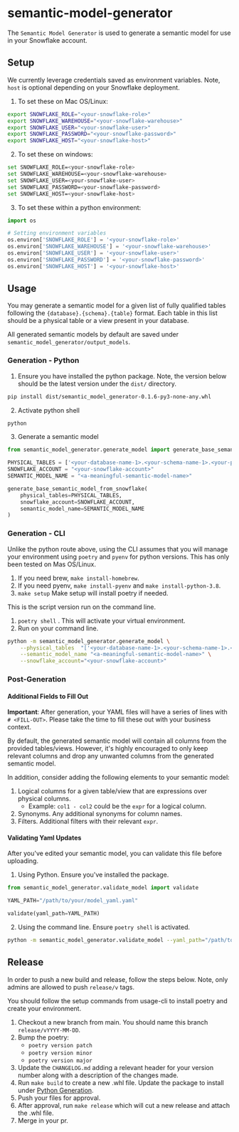 # semantic-model-generator

The `Semantic Model Generator` is used to generate a semantic model for use in your Snowflake account.

## Setup

We currently leverage credentials saved as environment variables. Note, `host` is optional depending on your Snowflake deployment.

1. To set these on Mac OS/Linux: 
```bash
export SNOWFLAKE_ROLE="<your-snowflake-role>"
export SNOWFLAKE_WAREHOUSE="<your-snowflake-warehouse>"
export SNOWFLAKE_USER="<your-snowflake-user>"
export SNOWFLAKE_PASSWORD="<your-snowflake-password>"
export SNOWFLAKE_HOST="<your-snowflake-host>"
```

2. To set these on windows:
```bash
set SNOWFLAKE_ROLE=<your-snowflake-role>
set SNOWFLAKE_WAREHOUSE=<your-snowflake-warehouse>
set SNOWFLAKE_USER=<your-snowflake-user>
set SNOWFLAKE_PASSWORD=<your-snowflake-password>
set SNOWFLAKE_HOST=<your-snowflake-host>
```

3. To set these within a python environment:
```python
import os

# Setting environment variables
os.environ['SNOWFLAKE_ROLE'] = '<your-snowflake-role>'
os.environ['SNOWFLAKE_WAREHOUSE'] = '<your-snowflake-warehouse>'
os.environ['SNOWFLAKE_USER'] = '<your-snowflake-user>'
os.environ['SNOWFLAKE_PASSWORD'] = '<your-snowflake-password>'
os.environ['SNOWFLAKE_HOST'] = '<your-snowflake-host>'
```
## Usage

You may generate a semantic model for a given list of fully qualified tables following the `{database}.{schema}.{table}` format. Each table in this list should be a physical table or a view present in your database.

All generated semantic models by default are saved under `semantic_model_generator/output_models`.

### Generation - Python

1. Ensure you have installed the python package. Note, the version below should be the latest version under the `dist/` directory.
```bash
pip install dist/semantic_model_generator-0.1.6-py3-none-any.whl
```
2. Activate python shell
```bash
python
```
3. Generate a semantic model
```python
from semantic_model_generator.generate_model import generate_base_semantic_model_from_snowflake

PHYSICAL_TABLES = ['<your-database-name-1>.<your-schema-name-1>.<your-physical-table-or-view-name-1>','<your-database-name-2>.<your-schema-name-2>.<your-physical-table-or-view-name-2>']
SNOWFLAKE_ACCOUNT = "<your-snowflake-account>"
SEMANTIC_MODEL_NAME = "<a-meaningful-semantic-model-name>"

generate_base_semantic_model_from_snowflake(
    physical_tables=PHYSICAL_TABLES,
    snowflake_account=SNOWFLAKE_ACCOUNT,
    semantic_model_name=SEMANTIC_MODEL_NAME
)
```


### Generation - CLI
Unlike the python route above, using the CLI assumes that you will manage your environment using `poetry` and `pyenv` for python versions.
This has only been tested on Mas OS/Linux.

1. If you need brew, `make install-homebrew`.
2. If you need pyenv, `make install-pyenv` and `make install-python-3.8`.
3. `make setup` Make setup will install poetry if needed.


This is the script version run on the command line.
1. `poetry shell` . This will activate your virtual environment.
2. Run on your command line.
```bash
python -m semantic_model_generator.generate_model \
    --physical_tables  "['<your-database-name-1>.<your-schema-name-1>.<your-physical-table-or-view-name-1>','<your-database-name-2>.<your-schema-name-2>.<your-physical-table-or-view-name-2>']" \
    --semantic_model_name "<a-meaningful-semantic-model-name>" \
    --snowflake_account="<your-snowflake-account>"
```

### Post-Generation

#### Additional Fields to Fill Out

**Important**: After generation, your YAML files will have a series of lines with `# <FILL-OUT>`. Please take the time to fill these out with your business context. 

By default, the generated semantic model will contain all columns from the provided tables/views. However, it's highly encouraged to only keep relevant columns and drop any unwanted columns from the generated semantic model.

In addition, consider adding the following elements to your semantic model:

1. Logical columns for a given table/view that are expressions over physical columns.
    * Example: `col1 - col2` could be the `expr` for a logical column.
2. Synonyms. Any additional synonyms for column names.
3. Filters. Additional filters with their relevant `expr`.

#### Validating Yaml Updates

After you've edited your semantic model, you can validate this file before uploading.

1. Using Python. Ensure you've installed the package.

```python
from semantic_model_generator.validate_model import validate

YAML_PATH="/path/to/your/model_yaml.yaml"

validate(yaml_path=YAML_PATH)

```

2. Using the command line. Ensure `poetry shell` is activated.

```bash
python -m semantic_model_generator.validate_model --yaml_path="/path/to/your/model_yaml.yaml"
```

## Release

In order to push a new build and release, follow the steps below. Note, only admins are allowed to push `release/v` tags.

You should follow the setup commands from usage-cli to install poetry and create your environment.

1. Checkout a new branch from main. You should name this branch `release/vYYYY-MM-DD`.
2. Bump the poetry:
    * `poetry version patch`
    * `poetry version minor`
    * `poetry version major`
3. Update the `CHANGELOG.md` adding a relevant header for your version number along with a description of the changes made.
4. Run `make build` to create a new .whl file. Update the package to install under [Python Generation](#generation-python).
5. Push your files for approval.
6. After approval, run `make release` which will cut a new release and attach the .whl file.
7. Merge in your pr.
